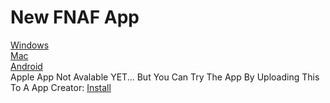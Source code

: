 # New FNAF App
 [Windows](https://www.dropbox.com/scl/fi/ex9etqh2ysn3l75ueg6u9/New-FNAF.exe?rlkey=stnmi4d1ec8twi8ux8c3jid8g&st=70x7fer5&dl=1) <br>
 [Mac](https://www.dropbox.com/scl/fi/77z1g64kq57240xufci2s/New-FNAF-MAC.zip?rlkey=sliqm7y7t4mckisos12nr17o2&st=w41m7hqs&dl=1) <br>
 [Android](https://www.dropbox.com/scl/fi/h08ggk8is02j6iu34fyhp/New-FNAF-Android.apk?rlkey=d2abhdge0g0a6247m9rxgskyt&st=e5i8xru5&dl=1) <br>
 Apple App Not Avalable YET... But You Can Try The App By Uploading This To A App Creator: [Install](https://www.dropbox.com/scl/fi/0dmb4zvsnbzcvxu18v3cq/New-FNAF-Apple-TEMPLATE.gz?rlkey=exgajjif3e3ei5ndvtbkr41u0&st=sn68sf6c&dl=1) <br>

